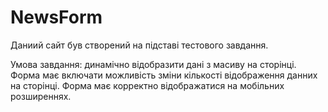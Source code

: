 # NewsForm
Даниий сайт був створений на підставі тестового завдання. 

Умова завдання: динамічно відобразити дані з масиву на сторінці. Форма має включати можливість зміни кількості відображення данних на сторінці. Форма має корректно відображатися на мобільних розширеннях.
